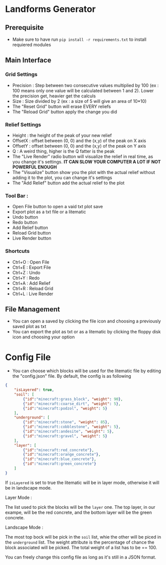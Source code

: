 # Landforms Generator

## Prerequisite
- Make sure to have run `pip install -r requirements.txt` to install requiered modules

## Main Interface
### Grid Settings
- Precision : Step between two consecutive values multiplied by 100 (ex : 100 means only one value will be calculated between 1 and 2). Lower the precision get, heavier get the calculs
- Size : Size divided by 2 (ex : a size of 5 will give an area of 10\*10)
- The "Reset Grid" button will erase EVERY reliefs
- The "Reload Grid" button apply the change you did

### Relief Settings
- Height : the height of the peak of your new relief
- OffsetX : offset between (0, 0) and the (x,y) of the peak on X axis
- OffsetY : offset between (0, 0) and the (x,y) of the peak on Y axis
- Q : A weird thing, higher is the Q fatter is the peak
- The "Live Render" radio button will visualize the relief in real time, as you change it's settings. **IT CAN SLOW YOUR COMPUTER A LOT IF NOT POWERFUL ENOUGH**
- The "Visualize" button show you the plot with the actual relief without adding it to the plot, you can change it's settings
- The "Add Relief" button add the actual relief to the plot

### Tool Bar :
- Open File button to open a vaid txt plot save
- Export plot as a txt file or a litematic
- Undo button
- Redo button
- Add Relief button
- Reload Grid button
- Live Render button

### Shortcuts
- Ctrl+O : Open File
- Ctrl+E : Export File
- Ctrl+Z : Undo
- Ctrl+Y : Redo
- Ctrl+A : Add Relief
- Ctrl+R : Reload Grid
- Ctrl+L : Live Render

## File Management
- You can open a saved by clicking the file icon and choosing a previously saved plot as txt
- You can export the plot as txt or as a litematic by clicking the floppy disk icon and choosing your option

# Config File
- You can choose which blocks will be used for the litematic file by editing the "config.json" file. By default, the config is as following
```json
{
	"isLayered": true,
	"soil": [
		{"id":"minecraft:grass_block", "weight": 90},
		{"id":"minecraft:coarse_dirt", "weight": 5},
		{"id":"minecraft:podzol", "weight": 5}
	],
	"underground": [
		{"id":"minecraft:stone", "weight": 85},
		{"id":"minecraft:cobblestone", "weight": 5},
		{"id":"minecraft:andesite", "weight": 5},
		{"id":"minecraft:gravel", "weight": 5}
	],
	"layer": [
		{"id":"minecraft:red_concrete"},
		{"id":"minecraft:orange_concrete"},
		{"id":"minecraft:blue_concrete"},
		{"id":"minecraft:green_concrete"}
	]
}
```

If `isLayered` is set to true the litematic will be in layer mode, otherwise it will be in landscape mode.

Layer Mode :

The list used to pick the blocks will be the `layer` one.
The top layer, in our exampe, will be the red concrete, and the bottom layer will be the green concrete.


Landscape Mode :

The most top bock will be pick in the `soil` list, whie the other will be piced in the `underground` list.
The weight attribute is the percentage of chance the block associated will be picked.
The total weight of a list has to be == 100.



You can freely change this config file as long as it's still in a JSON format.
